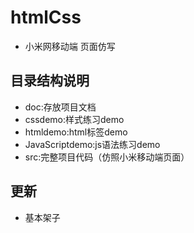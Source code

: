 # htmlCss

- 小米网移动端 页面仿写
## 目录结构说明
- doc:存放项目文档
- cssdemo:样式练习demo
- htmldemo:html标签demo
- JavaScriptdemo:js语法练习demo
- src:完整项目代码（仿照小米移动端页面）

## 更新
- 基本架子
